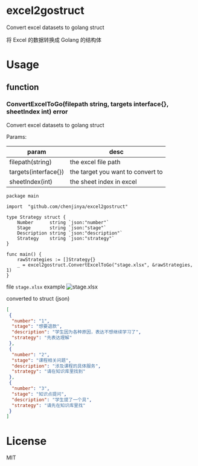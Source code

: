 # excel2gostruct

Convert excel datasets to golang struct 

将 Excel 的数据转换成 Golang 的结构体

# Usage

## function

### ConvertExcelToGo(filepath string, targets interface{}, sheetIndex int) error

Convert excel datasets to golang struct

Params:

| param                | desc                              |
|----------------------|-----------------------------------|
| filepath(string)     | the excel file path               
| targets(interface{}) | the target you want to convert to 
| sheetIndex(int)      | the sheet index in excel           


```golang
package main

import 	"github.com/chenjinya/excel2gostruct"

type Strategy struct {
	Number      string `json:"number"`
	Stage       string `json:"stage"`
	Description string `json:"description"`
	Strategy    string `json:"strategy"`
}

func main() {
    rawStrategies := []Strategy{}
    _ = excel2gostruct.ConvertExcelToGo("stage.xlsx", &rawStrategies, 1)
}

```

file `stage.xlsx` example
![stage.xlsx](https://pic4.zhimg.com/80/v2-f2d7433153d8478d94593f00e86ac253.jpg)

converted to struct (json)
```json
[
 {
  "number": "1",
  "stage": "想要退款",
  "description": "学生因为各种原因，表达不想继续学习了",
  "strategy": "先表达理解"
 },
 {
  "number": "2",
  "stage": "课程相关问题",
  "description": "涉及课程的具体服务",
  "strategy": "请在知识库里找到"
 },
 {
  "number": "3",
  "stage": "知识点提问",
  "description": "学生提了一个具",
  "strategy": "请先在知识库里找"
 }
]
```

# License

MIT